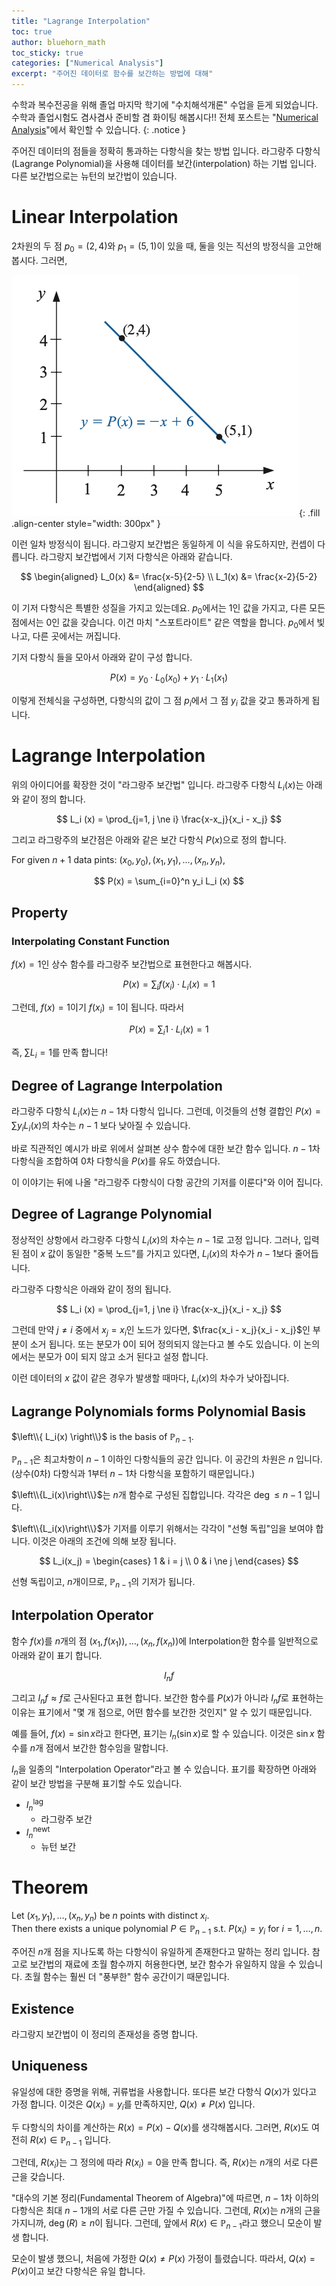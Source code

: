 ```yaml
---
title: "Lagrange Interpolation"
toc: true
author: bluehorn_math
toc_sticky: true
categories: ["Numerical Analysis"]
excerpt: "주어진 데이터로 함수를 보간하는 방법에 대해"
---
```


수학과 복수전공을 위해 졸업 마지막 학기에 "수치해석개론" 수업을 듣게 되었습니다. 수학과 졸업시험도 겸사겸사 준비할 겸 화이팅 해봅시다!! 전체 포스트는 "[Numerical Analysis](/categories/numerical-analysis)"에서 확인할 수 있습니다.
{: .notice }

주어진 데이터의 점들을 정확히 통과하는 다항식을 찾는 방법 입니다. 라그랑주 다항식(Lagrange Polynomial)을 사용해 데이터를 보간(interpolation) 하는 기법 입니다. 다른 보간법으로는 뉴턴의 보간법이 있습니다.

# Linear Interpolation

2차원의 두 점 $p_0 = (2, 4)$와 $p_1 = (5, 1)$이 있을 때, 둘을 잇는 직선의 방정식을 고안해봅시다. 그러면,

![](/images/mathematics/numerical-analysis/lagrange-interpolation.png){: .fill .align-center style="width: 300px" }

이런 일차 방정식이 됩니다. 라그랑지 보간법은 동일하게 이 식을 유도하지만, 컨셉이 다릅니다. 라그랑지 보간법에서 기저 다항식은 아래와 같습니다.

$$
\begin{aligned}
L_0(x) &= \frac{x-5}{2-5} \\
L_1(x) &= \frac{x-2}{5-2}
\end{aligned}
$$

이 기저 다항식은 특별한 성질을 가지고 있는데요. $p_0$에서는 1인 값을 가지고, 다른 모든 점에서는 0인 값을 갖습니다. 이건 마치 "스포트라이트" 같은 역할을 합니다. $p_0$에서 빛나고, 다른 곳에서는 꺼집니다.

기저 다항식 들을 모아서 아래와 같이 구성 합니다.

$$
P(x) = y_0 \cdot L_0(x_0) + y_1 \cdot L_1(x_1)
$$

이렇게 전체식을 구성하면, 다항식의 값이 그 점 $p_i$에서 그 점 $y_i$ 값을 갖고 통과하게 됩니다.

# Lagrange Interpolation

위의 아이디어를 확장한 것이 "라그랑주 보간법" 입니다. 라그랑주 다항식 $L_i(x)$는 아래와 같이 정의 합니다.

<div class="definition" markdown="1">

$$
L_i (x) = \prod_{j=1, j \ne i} \frac{x-x_j}{x_i - x_j}
$$

</div>

그리고 라그랑주의 보간점은 아래와 같은 보간 다항식 $P(x)$으로 정의 합니다.

<div class="definition" markdown="1">

For given $n+1$ data pints: $(x_0, y_0), (x_1, y_1), ..., (x_n, y_n)$,

$$
P(x) = \sum_{i=0}^n y_i L_i (x)
$$

</div>


## Property

### Interpolating Constant Function

$f(x) = 1$인 상수 함수를 라그랑주 보간법으로 표현한다고 해봅시다.

$$
P(x) = \sum_i f(x_i) \cdot L_i(x) = 1
$$

그런데, $f(x) = 1$이기 $f(x_i) = 1$이 됩니다. 따라서

$$
P(x) = \sum_i 1 \cdot L_i(x) = 1
$$

즉, $\sum L_i = 1$를 만족 합니다!

## Degree of Lagrange Interpolation

라그랑주 다항식 $L_i(x)$는 $n-1$차 다항식 입니다. 그런데, 이것들의 선형 결합인 $P(x) = \sum y_i L_i(x)$의 차수는 $n-1$ 보다 낮아질 수 있습니다.

바로 직관적인 예시가 바로 위에서 살펴본 상수 함수에 대한 보간 함수 입니다. $n-1$차 다항식을 조합하여 0차 다항식을 $P(x)$를 유도 하였습니다.

이 이야기는 뒤에 나올 "라그랑주 다항식이 다항 공간의 기저를 이룬다"와 이어 집니다.


## Degree of Lagrange Polynomial

정상적인 상항에서 라그랑주 다항식 $L_i(x)$의 차수는 $n-1$로 고정 입니다. 그러나, 입력된 점이 $x$ 값이 동일한 "중복 노드"를 가지고 있다면, $L_i(x)$의 차수가 $n-1$보다 줄어듭니다.

라그랑주 다항식은 아래와 같이 정의 됩니다.

$$
L_i (x) = \prod_{j=1, j \ne i} \frac{x-x_j}{x_i - x_j}
$$

그런데 만약 $j \ne i$ 중에서 $x_j = x_i$인 노드가 있다면, $\frac{x_i - x_j}{x_i - x_j}$인 부분이 소거 됩니다. 또는 분모가 0이 되어 정의되지 않는다고 볼 수도 있습니다. 이 논의에서는 분모가 0이 되지 않고 소거 된다고 설정 합니다.

이런 데이터의 $x$ 값이 같은 경우가 발생할 때마다, $L_i(x)$의 차수가 낮아집니다.


## Lagrange Polynomials forms Polynomial Basis

<div class="definition" markdown="1">

$\left\\{ L_i(x) \right\\}$ is the basis of $\mathbb{P}_{n-1}$.

</div>

$\mathbb{P}_{n-1}$은 최고차항이 $n-1$ 이하인 다항식들의 공간 입니다. 이 공간의 차원은 $n$ 입니다. (상수(0차) 다항식과 $1$부터 $n-1$차 다항식을 포함하기 때문입니다.)

$\left\\{L_i(x)\right\\}$는 $n$개 함수로 구성된 집합입니다. 각각은 $\deg \le n-1$ 입니다.

$\left\\{L_i(x)\right\\}$가 기저를 이루기 위해서는 각각이 "선형 독립"임을 보여야 합니다. 이것은 아래의 조건에 의해 보장 됩니다.

$$
L_i(x_j) =
\begin{cases}
1 & i = j \\
0 & i \ne j
\end{cases}
$$

선형 독립이고, $n$개이므로, $\mathbb{P}_{n-1}$의 기저가 됩니다.

## Interpolation Operator

함수 $f(x)$를 $n$개의 점 $(x_1, f(x_1)), \dots, (x_n, f(x_n))$에 Interpolation한 함수를 일반적으로 아래와 같이 표기 합니다.

$$
I_n f
$$

그리고 $I_n f \approx f$로 근사된다고 표현 합니다. 보간한 함수를 $P(x)$가 아니라 $I_n f$로 표현하는 이유는 표기에서 "몇 개 점으로, 어떤 함수를 보간한 것인지" 알 수 있기 때문입니다.

예를 들어, $f(x) = \sin x$라고 한다면, 표기는 $I_n(\sin x)$로 할 수 있습니다. 이것은 $\sin x$ 함수를 $n$개 점에서 보간한 함수임을 말합니다.

$I_n$을 일종의 "Interpolation Operator"라고 볼 수 있습니다. 표기를 확장하면 아래와 같이 보간 방법을 구분해 표기할 수도 있습니다.

- $I_n^{\text{lag}}$
  - 라그랑주 보간
- $I_n^{\text{newt}}$
  - 뉴턴 보간


# Theorem

<div class="theorem" markdown="1">

Let $(x_1, y_1), \dots, (x_n, y_n)$ be $n$ points with distinct $x_i$. <br/>
Then there exists a unique polynomial $P \in \mathbb{P}_{n-1}$ s.t. $P(x_i) = y_i$ for $i=1,\dots,n$.

</div>

주어진 $n$개 점을 지나도록 하는 다항식이 유일하게 존재한다고 말하는 정리 입니다. 참고로 보간법의 재료에 초월 함수까지 허용한다면, 보간 함수가 유일하지 않을 수 있습니다. 초월 함수는 훨씬 더 "풍부한" 함수 공간이기 때문입니다.

## Existence

라그랑지 보간법이 이 정리의 존재성을 증명 합니다.

## Uniqueness

유일성에 대한 증명을 위해, 귀류법을 사용합니다. 또다른 보간 다항식 $Q(x)$가 있다고 가정 합니다. 이것은 $Q(x_i) = y_i$를 만족하지만, $Q(x) \ne P(x)$ 입니다.

두 다항식의 차이를 계산하는 $R(x) = P(x) - Q(x)$를 생각해봅시다. 그러면, $R(x)$도 여전히 $R(x) \in \mathbb{P}_{n-1}$ 입니다.

그런데, $R(x_i)$는 그 정의에 따라 $R(x_i) = 0$을 만족 합니다. 즉, $R(x)$는 $n$개의 서로 다른 근을 갖습니다.

"대수의 기본 정리(Fundamental Theorem of Algebra)"에 따르면, $n-1$차 이하의 다항식은 최대 $n-1$개의 서로 다른 근만 가질 수 있습니다. 그런데, $R(x)$는 $n$개의 근을 가지니까, $\deg(R) \ge n$이 됩니다. 그런데, 앞에서 $R(x) \in \mathbb{P}_{n-1}$라고 했으니 모순이 발생 합니다.

모순이 발생 했으니, 처음에 가정한 $Q(x) \ne P(x)$ 가정이 틀렸습니다. 따라서, $Q(x) = P(x)$이고 보간 다항식은 유일 합니다.
